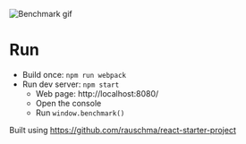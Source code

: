 ![Benchmark gif](http://static.zybuluo.com/leiming/1iu9ypq1uivfjwtw8zi5xfj2/benchmark-react.gif)

# Run

* Build once: `npm run webpack`
* Run dev server: `npm start`
    * Web page: http://localhost:8080/
    * Open the console
    * Run `window.benchmark()`


Built using https://github.com/rauschma/react-starter-project
